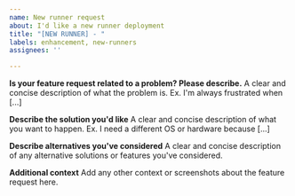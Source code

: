 ```yaml
---
name: New runner request
about: I'd like a new runner deployment
title: "[NEW RUNNER] - "
labels: enhancement, new-runners
assignees: ''

---
```


**Is your feature request related to a problem? Please describe.**
A clear and concise description of what the problem is. Ex. I'm always frustrated when [...]

**Describe the solution you'd like**
A clear and concise description of what you want to happen.  Ex. I need a different OS or hardware because [...] 

**Describe alternatives you've considered**
A clear and concise description of any alternative solutions or features you've considered.

**Additional context**
Add any other context or screenshots about the feature request here.
